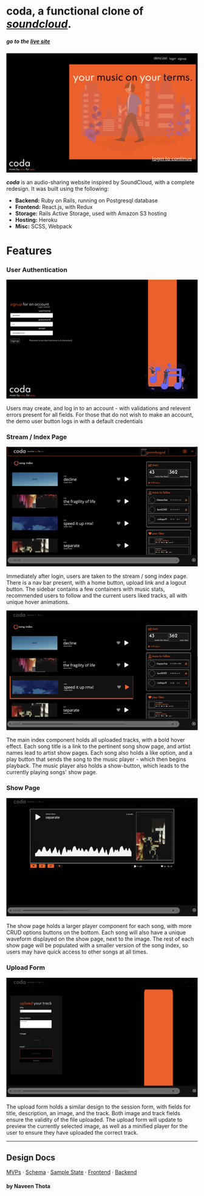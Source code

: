 # **__coda__**, a functional clone of _[soundcloud](http://www.soundcloud.com/)_. 
##### go to the [live site](https://app-coda.herokuapp.com/#/)

![splash page](https://github.com/helloitsnaveen/coda/blob/master/readmeImages/SPLASHIMAGE.png)

_**coda**_ is an audio-sharing website inspired by SoundCloud, with a complete redesign. 
It was built using the following:
* **Backend:** Ruby on Rails, running on Postgresql database
* **Frontend:** React.js, with Redux
* **Storage:** Rails Active Storage, used with Amazon S3 hosting
* **Hosting:** Heroku
* **Misc:** SCSS, Webpack

# Features 
### User Authentication 
![signup page](https://github.com/helloitsnaveen/coda/blob/master/readmeImages/SIGNUPIMAGE.png)  

Users may create, and log in to an account - with validations and relevent errors present for all fields. For those that do not wish to make an account, the demo user button logs in with a default credentials

### Stream / Index Page
![stream](https://github.com/helloitsnaveen/coda/blob/master/readmeImages/STREAMIMAGE.png)  

Immediately after login, users are taken to the stream / song index page. There is a nav bar present, with a home button, upload link and a logout button. The sidebar contains a few containers with music stats, recommended users to follow and the current users liked tracks, all with unique hover animations. 

![stream 2](https://github.com/helloitsnaveen/coda/blob/master/readmeImages/STREAM2IMAGE.png)  

The main index component holds all uploaded tracks, with a bold hover effect. Each song title is a link to the pertinent song show page, and artist names lead to artist show pages. Each song also holds a like option, and a play button that sends the song to the music player - which then begins playback. The music player also holds a show-button, which leads to the currently playing songs' show page.

### Show Page 
![show page](https://github.com/helloitsnaveen/coda/blob/master/readmeImages/SHOWIMAGE.png)  

The show page holds a larger player component for each song, with more CRUD options buttons on the bottom. Each song will also have a unique waveform displayed on the show page, next to the image. The rest of each show page will be populated with a smaller version of the song index, so users may have quick access to other songs at all times.

### Upload Form 
![upload form](https://github.com/helloitsnaveen/coda/blob/master/readmeImages/UPLOADIMAGE.png)  

The upload form holds a similar design to the session form, with fields for title, description, an image, and the track. Both image and track fields ensure the validity of the file uploaded. The upload form will update to preview the currently selected image, as well as a minified player for the user to ensure they have uploaded the correct track. 


--- 
## Design Docs
[MVPs](https://github.com/helloitsnaveen/coda/wiki/mvp-list) · [Schema](https://github.com/helloitsnaveen/coda/wiki/schema) · [Sample State](https://github.com/helloitsnaveen/coda/wiki/sample-state) · [Frontend](https://github.com/helloitsnaveen/coda/wiki/frontend-routes) · [Backend](https://github.com/helloitsnaveen/coda/wiki/backend-routes)

#### by Naveen Thota
